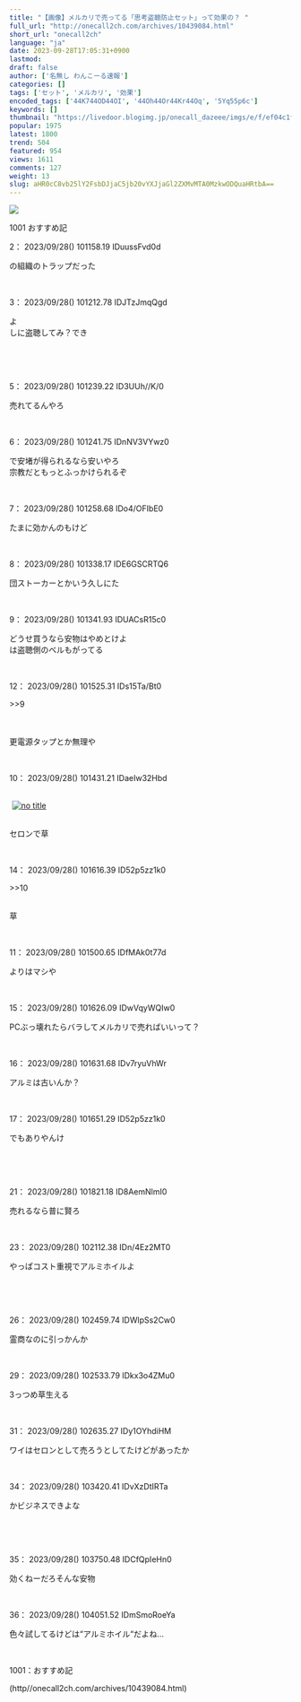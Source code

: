 ```yaml
---
title: "【画像】メルカリで売ってる「思考盗聴防止セット」って効果の？ "
full_url: "http://onecall2ch.com/archives/10439084.html"
short_url: "onecall2ch"
language: "ja"
date: 2023-09-28T17:05:31+0900
lastmod: 
draft: false
author: ['名無し わんこーる速報']
categories: []
tags: ['セット', 'メルカリ', '効果']
encoded_tags: ['44K744OD44OI', '44Oh44Or44Kr44Oq', '5Yq55p6c']
keywords: []
thumbnail: "https://livedoor.blogimg.jp/onecall_dazeee/imgs/e/f/ef04c1f2-s.jpg"
popular: 1975
latest: 1800
trend: 504
featured: 954
views: 1611
comments: 127
weight: 13
slug: aHR0cC8vb25lY2FsbDJjaC5jb20vYXJjaGl2ZXMvMTA0MzkwODQuaHRtbA==
---
```


![](https://livedoor.blogimg.jp/onecall_dazeee/imgs/e/f/ef04c1f2-s.jpg)

<div> <p class='name2'> 1001 おすすめ記</p> <p class='name2'>2： 2023/09/28() 101158.19 IDuussFvd0d</p><p class='onecall'> の組織のトラップだった <br></p><br> <p class='name2'>3： 2023/09/28() 101212.78 IDJTzJmqQgd</p><p class='onecall'><p> よ <br> しに盗聴してみ？でき </p><br></p><br> <p class='name2'>5： 2023/09/28() 101239.22 ID3UUh//K/0</p><p class='onecall'> 売れてるんやろ <br></p><br> <p class='name2'>6： 2023/09/28() 101241.75 IDnNV3VYwz0</p><p class='onecall'> で安堵が得られるなら安いやろ <br> 宗教だともっとふっかけられるぞ <br></p><br> <p class='name2'>7： 2023/09/28() 101258.68 IDo4/OFIbE0</p><p class='onecall'> たまに効かんのもけど <br></p><br> <p class='name2'>8： 2023/09/28() 101338.17 IDE6GSCRTQ6</p><p class='onecall'> 団ストーカーとかいう久しにた <br></p><br> <p class='name2'>9： 2023/09/28() 101341.93 IDUACsR15c0</p><p class='onecall'> どうせ買うなら安物はやめとけよ <br> は盗聴側のベルもがってる <br></p><br> <p class='name2'>12： 2023/09/28() 101525.31 IDs15Ta/Bt0</p><p class='onecall'> <p class='anchor'>>>9</p> <br> <br> 更電源タップとか無理や <br></p><br> <p class='name2'>10： 2023/09/28() 101431.21 IDaeIw32Hbd</p><br> <a href='https//livedoor.blogimg.jp/onecall_dazeee/imgs/8/4/84bde004.jpg' target='_blank'><img src='https//livedoor.blogimg.jp/onecall_dazeee/imgs/8/4/84bde004-s.jpg' alt='no title' class='image pict' border='0' hspace='5'></a><br> <br><p>セロンで草</p><br> <p class='name2'>14： 2023/09/28() 101616.39 ID52p5zz1k0</p><p class='onecall'> <p class='anchor'>>>10</p> <br> 草 <br></p><br> <p class='name2'>11： 2023/09/28() 101500.65 IDfMAk0t77d</p><p class='onecall'> よりはマシや <br></p><br> <p class='name2'>15： 2023/09/28() 101626.09 IDwVqyWQIw0</p><p class='onecall'> PCぶっ壊れたらバラしてメルカリで売ればいいって？ <br></p><br> <p class='name2'>16： 2023/09/28() 101631.68 IDv7ryuVhWr</p><p class='onecall'> アルミは古いんか？ <br></p><br> <p class='name2'>17： 2023/09/28() 101651.29 ID52p5zz1k0</p><p class='onecall'><p> でもありやんけ </p><br></p><br> <p class='name2'>21： 2023/09/28() 101821.18 ID8AemNlmI0</p><p class='onecall'> 売れるなら普に賢ろ <br></p><br> <p class='name2'>23： 2023/09/28() 102112.38 IDn/4Ez2MT0</p><p class='onecall'><p> やっぱコスト重視でアルミホイルよ </p><br></p><br> <p class='name2'>26： 2023/09/28() 102459.74 IDWlpSs2Cw0</p><p class='onecall'> 霊商なのに引っかんか <br></p><br> <p class='name2'>29： 2023/09/28() 102533.79 IDkx3o4ZMu0</p><p class='onecall'> 3っつめ草生える <br></p><br> <p class='name2'>31： 2023/09/28() 102635.27 IDy1OYhdiHM</p><p class='onecall'> ワイはセロンとして売ろうとしてたけどがあったか <br></p><br> <p class='name2'>34： 2023/09/28() 103420.41 IDvXzDtIRTa</p><p class='onecall'><p> かビジネスできよな </p><br></p><br> <p class='name2'>35： 2023/09/28() 103750.48 IDCfQpIeHn0</p><p class='onecall'> 効くねーだろそんな安物 <br></p><br> <p class='name2'>36： 2023/09/28() 104051.52 IDmSmoRoeYa</p><p class='onecall'> 色々試してるけどは“アルミホイル“だよね… <br></p><br> <p class='name2'>1001：おすすめ記</p> </div>

(http//onecall2ch.com/archives/10439084.html)
